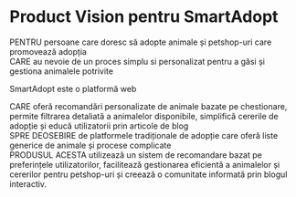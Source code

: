 # Product Vision pentru SmartAdopt

PENTRU persoane care doresc să adopte animale și petshop-uri care promovează adopția <br>
CARE au nevoie de un proces simplu si personalizat pentru a găsi și gestiona animalele potrivite
  
SmartAdopt este o platformă web 

CARE oferă recomandări personalizate de animale bazate pe chestionare, permite filtrarea detaliată a animalelor disponibile, simplifică cererile de adopție și educă utilizatorii prin articole de blog <br>
SPRE DEOSEBIRE de platformele tradiționale de adopție care oferă liste generice de animale și procese complicate <br>
PRODUSUL ACESTA utilizează un sistem de recomandare bazat pe preferințele utilizatorilor, facilitează gestionarea eficientă a animalelor și cererilor pentru petshop-uri și creează o comunitate informată prin blogul interactiv.

